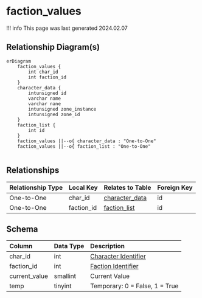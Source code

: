# faction_values

!!! info
	This page was last generated 2024.02.07

## Relationship Diagram(s)

```mermaid
erDiagram
    faction_values {
        int char_id
        int faction_id
    }
    character_data {
        intunsigned id
        varchar name
        varchar nane
        intunsigned zone_instance
        intunsigned zone_id
    }
    faction_list {
        int id
    }
    faction_values ||--o{ character_data : "One-to-One"
    faction_values ||--o{ faction_list : "One-to-One"


```


## Relationships

| Relationship Type | Local Key | Relates to Table | Foreign Key |
| :--- | :--- | :--- | :--- |
| One-to-One | char_id | [character_data](../../schema/characters/character_data.md) | id |
| One-to-One | faction_id | [faction_list](../../schema/factions/faction_list.md) | id |


## Schema

| Column | Data Type | Description |
| :--- | :--- | :--- |
| char_id | int | [Character Identifier](../../schema/characters/character_data.md) |
| faction_id | int | [Faction Identifier](faction_list.md) |
| current_value | smallint | Current Value |
| temp | tinyint | Temporary: 0 = False, 1 = True |

